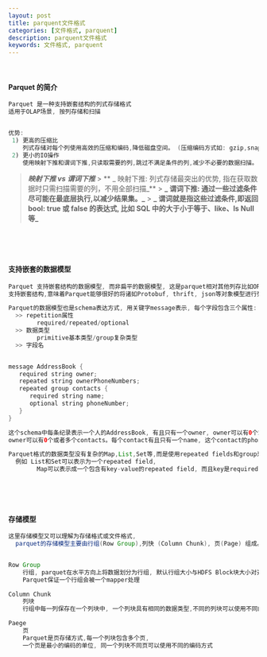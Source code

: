 ```yaml
---
layout: post
title: parquent文件格式
categories: [文件格式, parquent]
description: parquent文件格式
keywords: 文件格式, parquent
---
```


<meta name="referrer" content="no-referrer"/>
​

#### Parquet 的简介

```java
Parquet 是一种支持嵌套结构的列式存储格式
适用于OLAP场景, 按列存储和扫描


优势:
 1) 更高的压缩比
 	列式存储对每个列使用高效的压缩和编码,降低磁盘空间。 (压缩编码方式如: gzip,snappy)
 2) 更小的IO操作
 	使用映射下推和谓词下推,只读取需要的列,跳过不满足条件的列,减少不必要的数据扫描。
```

> **_映射下推 vs 谓词下推_** > ** _ 映射下推: 列式存储最突出的优势, 指在获取数据时只需扫描需要的列，不用全部扫描_** > **_ 谓词下推: 通过一些过滤条件尽可能在最底层执行,以减少结果集。_** > **_ 谓词就是指这些过滤条件,即返回 bool: true 或 false 的表达式, 比如 SQL 中的大于小于等于、like、Is Null 等_**

**_​_**

**_​_**

#### 支持嵌套的数据模型

```java
Parquet 支持嵌套结构的数据模型, 而非扁平的数据模型, 这是parquet相对其他列存比如ORC的一大特点或优势。
支持嵌套结构,意味着Parquet能够很好的将诸如Protobuf, thrift, json等对象模型进行列式存储。

Parquet的数据模型也是schema表达方式, 用关键字message表示, 每个字段包含三个属性:
  >> repetition属性
        required/repeated/optional
  >> 数据类型
        primitive基本类型/group复杂类型
  >> 字段名


message AddressBook {
   required string owner;
   repeated string ownerPhoneNumbers;
   repeated group contacts {
      required string name;
      optional string phoneNumber;
   }
}

这个schema中每条纪录表示一个人的AddressBook, 有且只有一个owner, owner可以有0个或者多个ownerPhoneNumbers
owner可以有0个或者多个contacts。每个contact有且只有一个name, 这个contact的phoneNumber可有可无。

Parquet格式的数据类型没有复杂的Map,List,Set等,而是使用repeated fields和group来表示。
  例如 List和Set可以表示为一个repeated field,
		Map可以表示成一个包含有key-value的repeated field, 而且key是required的。


```

**_​_**

**_​_**

#### 存储模型

```java
这里存储模型又可以理解为存储格式或文件格式,
  parquet的存储模型主要由行组(Row Group),列快 (Column Chunk), 页(Page) 组成。


Row Group
	行组, parquet在水平方向上将数据划分为行组, 默认行组大小与HDFS Block块大小对齐,
    Parquet保证一个行组会被一个mapper处理

Column Chunk
	列块
	行组中每一列保存在一个列块中, 一个列块具有相同的数据类型,不同的列块可以使用不同的压缩

Paege
	页
    Parquet是页存储方式,每一个列块包含多个页,
	一个页是最小的编码的单位, 同一个列块不同页可以使用不同的编码方式
```

**_​_**

​

​

​

​

​

​

​

​

​

​

​

​

​

​

​

​

​

​

​

​

​

​
